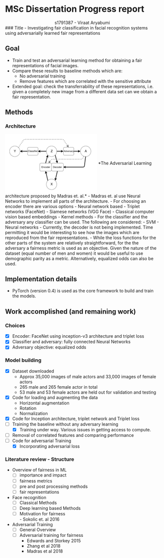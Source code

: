 # MSc Dissertation Progress report
<center>s1791387 - Viraat Aryabumi</center>
### Title -  Investigating fair classification in facial recognition systems using adversarially learned fair representations

## Goal
- Train and test an adversarial learning method for obtaining a fair representations of facial images.
- Compare these results to baseline methods which are:
  - No adversarial training
  - Remove features which are correlated with the sensitive attribute
- Extended goal: check the transferrability of these representations, i.e. given a completely new image from a different data set can we obtain a fair representation.

## Methods

### Architecture  
<img src="lftr.png" alt="LAFTR" width="300px" align="center"/>
*The Adversarial Learning architecture proposed by Madras et. al.*
- Madras et. al use Neural Networks to implement all parts of the architecture.
- For choosing an encoder there are various options
  - Neural network based
      - Triplet networks (FaceNet)
      - Siamese networks (VGG Face)
  - Classical computer vision based embeddings
      - Kernel methods
- For the classifier and the adversary any classifier can be used. The following are considered:
  - SVM
  - Neural networks
- Currently, the decoder is not being implemented. Time permitting it would be interesting to see how the images which are reproduced from the fair representations.
- While the loss functions for the other parts of the system are relatively straightforward, for the the adversary a fairness metric is used as an objective. Given the nature of the dataset (equal number of men and women) it would be useful to use demographic parity as a metric. Alternatively, equalized odds can also be used.

## Implementation details  
- PyTorch (version 0.4) is used as the core framework to build and train the models.

## Work accomplished (and remaining work)

### Choices
- [x] Encoder: FaceNet using inception-v3 architecture and triplet loss
- [x] Classifier and adversary: fully connected Neural Networks  
- [x] Adversary objective: equalized odds

### Model building
- [x] Dataset downloaded
  - Approx 35,000 images of male actors and 33,000 images of female actors
  - 265 male and 265 female actor in total
  - 53 male and 53 female actors are held out for validation and testing
- [x] Code for loading and augmenting the data
  - Horizontal augmentation
  - Rotation
  - Normalization
- [x] Code for Inception architecture, triplet network and Triplet loss
- [ ] Training the baseline without any adversary learning
  - [x] Training under way. Various issues in getting access to compute.
- [ ] Removal of correlated features and comparing performance
- [ ] Code for adversarial Training
  - [x] Incorporating adversarial loss

### Literature review - Structure
- Overview of fairness in ML
  - [ ] importance and impact
  - [ ] fairness metrics
  - [ ] pre and post processing methods
  - [ ] fair representations
- Face recognition
  - [ ] Classical Methods
  - [ ] Deep learning based Methods
  - [ ] Motivation for fairness  
        - Sokolic et. al 2016
- Adversarial Training
  - [ ] General Overview
  - [ ] Adversarial training for fairness  
      -  Edwards and Storkey 2015  
      -  Zhang et al 2018  
      -  Madras et al 2018  
